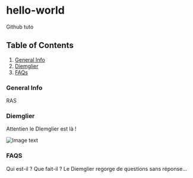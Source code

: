 # hello-world
Github tuto

## Table of Contents
1. [General Info](#general-info)
2. [Diemglier](#diemglier)
3. [FAQs](#faqs)

### General Info
RAS

### Diemglier
Attentien le DIemglier est là !

![Image text](/hello-world/Diem_Github.PNG)

### FAQS
Qui est-il ? Que fait-il ? Le Diemglier regorge de questions sans réponse...
